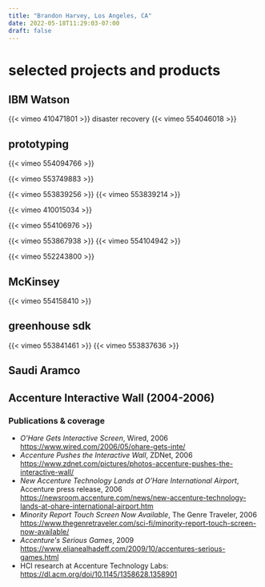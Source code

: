 ```yaml
---
title: "Brandon Harvey, Los Angeles, CA"
date: 2022-05-18T11:29:03-07:00
draft: false
---
```


# selected projects and products

## IBM Watson 
{{< vimeo 410471801 >}} 
disaster recovery {{< vimeo 554046018 >}} 

## prototyping
<!-- pixel manifold  -->
<!-- {{< vimeo 553837077 >}} 
{{< vimeo 553837213 >}}  -->
<!-- new disco  -->
<!-- {{< vimeo 553868286 >}}  -->
<!-- flycity  -->
{{< vimeo 554094766 >}} 
<!-- botty mc botface -->
{{< vimeo 553749883 >}} 
<!-- brain -->
{{< vimeo 553839256 >}}
{{< vimeo 553839214 >}} 
<!-- seismo  -->
{{< vimeo 410015034 >}} 
<!-- bands -->
{{< vimeo 554106976 >}}
<!-- TED talks -->
{{< vimeo 553867938 >}} 
{{< vimeo 554104942 >}}
<!-- TED talks -->
{{< vimeo 552243800 >}}

## McKinsey 
{{< vimeo 554158410 >}}

## greenhouse sdk 
{{< vimeo 553841461 >}} 
{{< vimeo 553837636 >}}  

## Saudi Aramco


## Accenture Interactive Wall (2004-2006)

### Publications & coverage
- *O'Hare Gets Interactive Screen*, Wired, 2006 https://www.wired.com/2006/05/ohare-gets-inte/ 
- *Accenture Pushes the Interactive Wall*, ZDNet, 2006 https://www.zdnet.com/pictures/photos-accenture-pushes-the-interactive-wall/
- *New Accenture Technology Lands at O’Hare International Airport*, Accenture press release, 2006 https://newsroom.accenture.com/news/new-accenture-technology-lands-at-ohare-international-airport.htm 
- *Minority Report Touch Screen Now Available*, The Genre Traveler, 2006 https://www.thegenretraveler.com/sci-fi/minority-report-touch-screen-now-available/ 
- *Accenture's Serious Games*, 2009 https://www.elianealhadeff.com/2009/10/accentures-serious-games.html
- HCI research at Accenture Technology Labs: https://dl.acm.org/doi/10.1145/1358628.1358901

